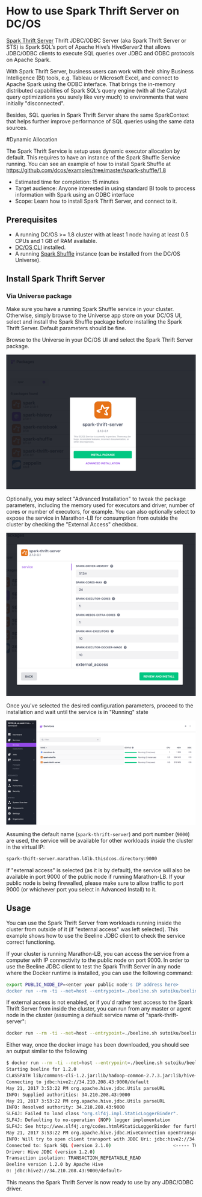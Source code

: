 # How to use Spark Thrift Server on DC/OS

[Spark Thrift Server](https://jaceklaskowski.gitbooks.io/mastering-apache-spark/content/spark-sql-thrift-server.html) Thrift JDBC/ODBC Server (aka Spark Thrift Server or STS) is Spark SQL’s port of Apache Hive’s HiveServer2 that allows JDBC/ODBC clients to execute SQL queries over JDBC and ODBC protocols on Apache Spark.

With Spark Thrift Server, business users can work with their shiny Business Intelligence (BI) tools, e.g. Tableau or Microsoft Excel, and connect to Apache Spark using the ODBC interface. That brings the in-memory distributed capabilities of Spark SQL’s query engine (with all the Catalyst query optimizations you surely like very much) to environments that were initially "disconnected".

Besides, SQL queries in Spark Thrift Server share the same SparkContext that helps further improve performance of SQL queries using the same data sources.

#Dynamic Allocation

The Spark Thrift Service is setup uses dynamic executor allocation by default. This requires to have an instance of the Spark Shuffle Service running. You can see an example of how to install Spark Shuffle at https://github.com/dcos/examples/tree/master/spark-shuffle/1.8

- Estimated time for completion: 15 minutes
- Target audience: Anyone interested in using standard BI tools to process information with Spark using an ODBC interface
- Scope: Learn how to install Spark Thrift Server, and connect to it.

## Prerequisites

- A running DC/OS >= 1.8 cluster with at least 1 node having at least 0.5 CPUs and 1 GB of RAM available.
- [DC/OS CLI](https://dcos.io/docs/1.8/usage/cli/install/) installed.
- A running [Spark Shuffle](https://github.com/NBCUAS/dcos-spark-shuffle-service) instance (can be installed from the DC/OS Universe).

## Install Spark Thrift Server

### Via Universe package

Make sure you have a running Spark Shuffle service in your cluster. Otherwise, simply browse to the Universe app store on your DC/OS UI, select and install the Spark Shuffle package before installing the Spark Thrift Server. Default parameters should be fine.

Browse to the Universe in your DC/OS UI and select the Spark Thrift Server package.

![Install: Find Spark Thrift Server package](img/1-universe.png)

Optionally, you may select "Advanced Installation" to tweak the package parameters, including the memory used for executors and driver, number of cores or number of executors, for example. You can also optionally select to expose the service in Marathon-LB for consumption from outside the cluster by checking the "External Access" checkbox.

![Install: Advanced install parameters](img/2-advanced.png)

Once you've selected the desired configuration parameters, proceed to the installation and wait until the service is in "Running" state

![Install: Running](img/3-running.png)

Assuming the default name (`spark-thrift-server`) and port number (`9000`) are used, the service will be available for other workloads *inside* the cluster in the virtual IP:

```bash
spark-thift-server.marathon.l4lb.thisdcos.directory:9000
```

If "external access" is selected (as it is by default), the service will also be available in port 9000 of the public node if running Marathon-LB. If your public node is being firewalled, please make sure to allow traffic to port 9000 (or whichever port you select in Advanced Install) to it.

## Usage

You can use the Spark Thrift Server from workloads running inside the cluster from outside of it (if "external access" was left selected). This example shows how to use the Beeline JDBC client to check the service correct functioning.

If your cluster is running Marathon-LB, you can access the service from a computer with IP connectivity to the public node on port 9000. In order to use the Beeline JDBC client to test the Spark Thrift Server in any node where the Docker runtime is installed, you can use the following command:

```bash
export PUBLIC_NODE_IP=<enter your public node's IP address here>
docker run --rm -ti --net=host --entrypoint=./beeline.sh sutoiku/beeline:hive-1.2.0 -u jdbc:hive2://$PUBLIC_NODE_IP:9000/default

```

If external access is not enabled, or if you'd rather test access to the Spark Thrift Server from inside the cluster, you can run from any master or agent node in the cluster (assuming a default service name of "spark-thrift-server":

```bash
docker run --rm -ti --net=host --entrypoint=./beeline.sh sutoiku/beeline:hive-1.2.0 -u jdbc:hive2://spark-thrift-server.marathon.l4lb.thisdcos.directory:9000/default

```

Either way, once the docker image has been downloaded, you should see an output similar to the following

```bash
$ docker run --rm -ti --net=host --entrypoint=./beeline.sh sutoiku/beeline:hive-1.2.0 -u jdbc:hive2://$PUBLIC_NODE_IP:9000/default
Starting beeline for 1.2.0
CLASSPATH lib/commons-cli-1.2.jar:lib/hadoop-common-2.7.3.jar:lib/hive-beeline-1.2.0-fetchSize.jar:lib/hive-jdbc-1.2.0-standalone.jar:lib/jline-2.12.jar:lib/super-csv-2.2.0.jar
Connecting to jdbc:hive2://34.210.208.43:9000/default
May 21, 2017 3:53:22 PM org.apache.hive.jdbc.Utils parseURL
INFO: Supplied authorities: 34.210.208.43:9000
May 21, 2017 3:53:22 PM org.apache.hive.jdbc.Utils parseURL
INFO: Resolved authority: 34.210.208.43:9000
SLF4J: Failed to load class "org.slf4j.impl.StaticLoggerBinder".
SLF4J: Defaulting to no-operation (NOP) logger implementation
SLF4J: See http://www.slf4j.org/codes.html#StaticLoggerBinder for further details.
May 21, 2017 3:53:22 PM org.apache.hive.jdbc.HiveConnection openTransport
INFO: Will try to open client transport with JDBC Uri: jdbc:hive2://34.210.208.43:9000/default
Connected to: Spark SQL (version 2.1.0)                       <----- THIS MEANS CONNECTION SUCCEEDED
Driver: Hive JDBC (version 1.2.0)
Transaction isolation: TRANSACTION_REPEATABLE_READ
Beeline version 1.2.0 by Apache Hive
0: jdbc:hive2://34.210.208.43:9000/default>
```

This means the Spark Thrift Server is now ready to use by any JDBC/ODBC driver.


